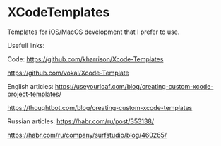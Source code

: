 # XCodeTemplates

Templates for iOS/MacOS development that I prefer to use.

Usefull links:

Code:
https://github.com/kharrison/Xcode-Templates

https://github.com/vokal/Xcode-Template

English articles:
https://useyourloaf.com/blog/creating-custom-xcode-project-templates/

https://thoughtbot.com/blog/creating-custom-xcode-templates

Russian articles:
https://habr.com/ru/post/353138/

https://habr.com/ru/company/surfstudio/blog/460265/
